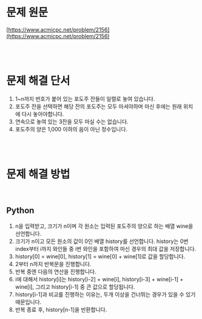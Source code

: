 # 문제 원문

[https://www.acmicpc.net/problem/2156](https://www.acmicpc.net/problem/2156)

<br><br>

# 문제 해결 단서

1. 1~n까지 번호가 붙어 있는 포도주 잔들이 일렬로 놓여 있습니다.
2. 포도주 잔을 선택하면 해당 잔의 포도주는 모두 마셔야하며 마신 후에는 원래 위치에 다시 놓아야합니다.
3. 연속으로 놓여 있는 3잔을 모두 마실 수는 없습니다.
4. 포도주의 양은 1,000 이하의 음이 아닌 정수입니다.

<br><br>

# 문제 해결 방법

<br>

## Python

1. n을 입력받고, 크기가 n이며 각 원소는 입력된 포도주의 양으로 하는 배열 wine을 선언합니다.
2. 크기가 n이고 모든 원소의 값이 0인 배열 history를 선언합니다. history는 0번 index부터 i까지 와인들 중 i번 와인을 포함하여 마신 경우의 최대 값을 저장합니다.
3. history[0] = wine[0], history[1] = wine[0] + wine[1]로 값을 할당합니다.
4. 2부터 n까지 반복문을 진행합니다.
5. 반복 중엔 다음의 연산을 진행합니다.
6. i에 대해서 history[i]는 history[i-2] + wine[i], history[i-3] + wine[i-1] + wine[i], 그리고 history[i-1] 중 큰 값으로 할당됩니다.
7. history[i-1]과 비교를 진행하는 이유는, 두개 이상을 건너뛰는 경우가 있을 수 있기 때문입니다.
8. 반복 종료 후, history[n-1]을 반환합니다.
